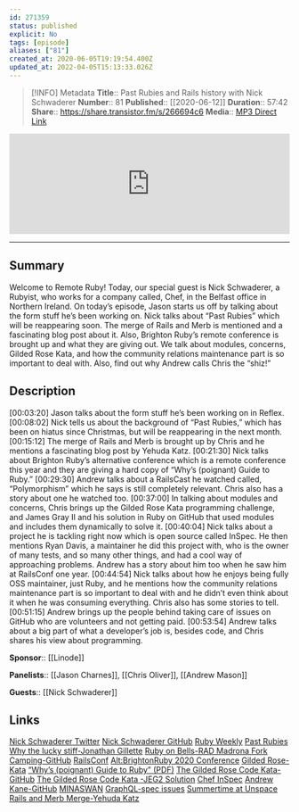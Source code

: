```yaml
---
id: 271359
status: published
explicit: No
tags: [episode]
aliases: ["81"]
created_at: 2020-06-05T19:19:54.400Z
updated_at: 2022-04-05T15:13:33.026Z
---
```


> [!INFO] Metadata
> **Title**:: Past Rubies and Rails history with Nick Schwaderer
> **Number**:: 81
> **Published**:: [[2020-06-12]]
> **Duration**:: 57:42
> **Share**:: <https://share.transistor.fm/s/266694c6>
> **Media**:: [MP3 Direct Link](https://dts.podtrac.com/redirect.mp3/media.transistor.fm/266694c6/afa4b082.mp3)

<iframe width="100%" height="180" frameborder="no" scrolling="no" seamless src="https://share.transistor.fm/e/266694c6/dark"></iframe>

---

## Summary

Welcome to Remote Ruby! Today, our special guest is Nick Schwaderer, a Rubyist, who works for a company called, Chef, in the Belfast office in Northern Ireland. On today’s episode, Jason starts us off by talking about the form stuff he’s been working on. Nick talks about “Past Rubies” which will be reappearing soon. The merge of Rails and Merb is mentioned and a fascinating blog post about it. Also, Brighton Ruby’s remote conference is brought up and what they are giving out. We talk about modules, concerns, Gilded Rose Kata, and how the community relations maintenance part is so important to deal with. Also, find out why Andrew calls Chris the “shiz!”

## Description

[00:03:20] Jason talks about the form stuff he’s been working on in Reflex.
[00:08:02] Nick tells us about the background of “Past Rubies,” which has been on hiatus since Christmas, but will be reappearing in the next month.
[00:15:12] The merge of Rails and Merb is brought up by Chris and he mentions a fascinating blog post by Yehuda Katz.
[00:21:30] Nick talks about Brighton Ruby’s alternative conference which is a remote conference this year and they are giving a hard copy of “Why’s (poignant) Guide to Ruby.”
[00:29:30] Andrew talks about a RailsCast he watched called, “Polymorphism” which he says is still completely relevant. Chris also has a story about one he watched too.
[00:37:00] In talking about modules and concerns, Chris brings up the Gilded Rose Kata programming challenge, and James Gray II and his solution in Ruby on GitHub that used modules and includes them dynamically to solve it.
[00:40:04] Nick talks about a project he is tackling right now which is open source called InSpec. He then mentions Ryan Davis, a maintainer he did this project with, who is the owner of many tests, and so many other things, and had a cool way of approaching problems. Andrew has a story about him too when he saw him at RailsConf one year.
[00:44:54] Nick talks about how he enjoys being fully OSS maintainer, just Ruby, and he mentions how the community relations maintenance part is so important to deal with and he didn’t even think about it when he was consuming everything. Chris also has some stories to tell.
[00:51:15] Andrew brings up the people behind taking care of issues on GitHub who are volunteers and not getting paid.
[00:53:54] Andrew talks about a big part of what a developer’s job is, besides code, and Chris shares his view about programming.

**Sponsor**:: [[Linode]]

**Panelists**:: [[Jason Charnes]], [[Chris Oliver]], [[Andrew Mason]]

**Guests**:: [[Nick Schwaderer]]

## Links

[Nick Schwaderer Twitter](https://twitter.com/Schwad4HD14?ref_src=twsrc%255Egoogle%257Ctwcamp%255Eserp%257Ctwgr%255Eauthor)
[Nick Schwaderer GitHub](https://github.com/Schwad)
[Ruby Weekly](https://rubyweekly.com/)
[Past Rubies](http://www.pastrubies.com/)
[Why the lucky stiff-Jonathan Gillette](https://en.wikipedia.org/wiki/Why_the_lucky_stiff)
[Ruby on Bells-RAD Madrona Fork](https://vimeo.com/1261369)
[Camping-GitHub](https://github.com/camping/camping)
[RailsConf](https://conferences.oreilly.com/rails2011/public/content/about)
[Alt:BrightonRuby 2020 Conference](https://andycroll.podia.com/alt-brightonruby-2020)
[Gilded Rose- Kata](http://codingdojo.org/kata/GildedRose/)
[“Why’s (poignant) Guide to Ruby” (PDF)](http://www.rubyinside.com/media/poignant-guide.pdf)
[The Gilded Rose Code Kata-GitHub](https://github.com/JEG2/gilded_rose_kata)
[The Gilded Rose Code Kata -JEG2 Solution](https://github.com/JEG2/gilded_rose_kata/tree/jeg2s_solution)
[Chef InSpec](https://www.inspec.io/)
[Andrew Kane-GitHub](https://github.com/ankane)
[MINASWAN](https://en.wiktionary.org/wiki/MINASWAN)
[GraphQL-spec issues](https://github.com/graphql/graphql-spec/issues/127#issuecomment-632541415)
[Summertime at Unspace](https://web.archive.org/web/20070915090301/http:/rethink.unspace.ca/2007/8/14/summertime-at-unspace)
[Rails and Merb Merge-Yehuda Katz](https://yehudakatz.com/2008/12/23/rails-and-merb-merge/)
